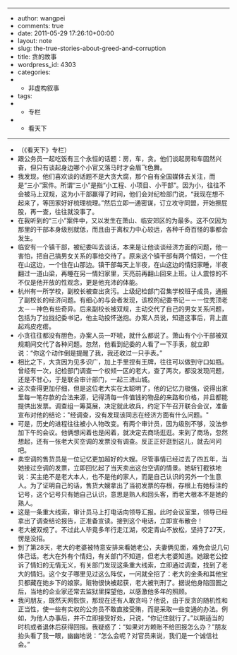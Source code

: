 - ---
- author: wangpei
- comments: true
- date: 2011-05-29 17:26:10+00:00
- layout: note
- slug: the-true-stories-about-greed-and-corruption
- title: 贪的故事
- wordpress_id: 4303
- categories:
- - 非虚构叙事
- tags:
- - 专栏
- - 看天下
- ---
- （《看天下》专栏）
- 跟公务员一起吃饭有三个永恒的话题：房，车，贪。他们谈起房和车固然兴奋，但只有谈起身边哪个小官又落马时才会眉飞色舞。
- 我发现，他们喜欢谈的话题不是大贪大腐，那个自有全国媒体去关注，而是“三小”案件。所谓“三小”是指“小工程、小项目、小干部”。因为小，往往不会被马上双规，这为小干部赢得了时间，他们会对纪检部门说，“我现在想不起来了，等回家好好梳理梳理。”然后立即一通密谋，订立攻守同盟，开始擦屁股，再一查，往往就没事了。
- 在我听到的“三小”案件中，又以发生在萧山、临安郊区的为最多。这不仅因为那里的干部本身级别就低，而且由于离权力中心较远，各种千奇百怪的事都会发生。
- 临安有一个镇干部，被纪委叫去谈话，本来是让他谈谈经济方面的问题，他一害怕，把自己搞男女关系的事给交待了。原来这个镇干部有两个情妇，一个住在山这边，一个住在山那边。镇干部每天上半夜，在山这边的情妇家睡，半夜翻过一道山梁，再睡在另一情妇家里，天亮前再翻山回来上班。让人震惊的不不仅是他开放的性观念，更是他充沛的体能。
- 杭州有一所学校，副校长被查出贪污。上级纪检部门召集学校班子成员，通报了副校长的经济问题。有细心的与会者发现，该校的纪委书记－－一位秃顶老太－－神色有些奇异。后来副校长被双规，主动交代了自己的男女关系问题，包括为了拉拢纪委书记，他主动投怀送抱。办案人员说，知道这事后，背上直起鸡皮疙瘩。
- 小贪往往都没有胆色，办案人员一吓唬，就什么都说了。萧山有个小干部被双规期间交代了各种问题。忽然，他看到纪委的人看了一下手表，就立即说：“你这个动作倒是提醒了我，我还收过一只手表。”
- 相比之下，大贪因为见多识广，加上手里捏有王牌，往往可以做到守口如瓶。曾经有一次，纪检部门调查一个权倾一区的老大，查了两次，都没发现问题，还是不甘心，于是联合审计部门，一起三进山城。
- 这次查得更加仔细，但是这位老大实在太聪明了，他的记忆力极强，说得出家里每一笔存款的合法来源，记得清每一件值钱的物品的来路和价格，并且都能提供出发票。调查组一筹莫展，决定就此收兵，约定下午召开联合会议，准备宣布对他的结论："经调查，没有发现该同志在经济方面有什么问题。"
- 可是，历史的进程往往被小人物改变。有两个审计员，因为级别不够，没法参加下午的会议。他俩想闲着也是闲着，就决定去商场逛逛。来到了商场，忽然想起，还有一张老大买空调的发票没有调查。反正正好逛到这儿，就去问问吧。
- 卖空调的售货员是一位记忆更加超好的大嫂。尽管事情已经过去了四五年，当她接过空调的发票，立即回忆起了当天卖出这台空调的情景。她斩钉截铁地说：买主绝不是老大本人，也不是他的家人，而是自己认识的另外一个生意人。为了证明自己的话，售货大嫂拿出了当初发票的存根，存根上有她标注的记号，这个记号只有她自己认识，意思是熟人和回头客，而老大根本不是她的熟人。
- 这是一条重大线索，审计员马上打电话向领导汇报。此时会议室里，领导已经拿出了调查结论报告，正准备宣读。接到这个电话，立即宣布散会！
- 老大被双规了。不过此人毕竟多年行走江湖，咬定青山不放松，坚持了27天，愣是没招。
- 到了第28天，老大的老婆被特意安排来看她老公，夫妻俩见面，难免会说几句体己话。老大在外有个情妇，有关部门不知道，但老大老婆知道。她跟老公控诉了情妇的无情无义，有关部门发现这条重大线索，立即通过调查，找到了老大的情妇。这个女子哪里见过这么阵仗，一问就全招了：老大的金条和其他宝贝都藏在她乡下的娘家。赃物很快被起获，老大被判刑了。据说他身陷囹圄之后，当地的企业家还常去监狱里探望他，以感激他多年的照顾。
- 我问朋友，既然天网恢恢，那现在还有人敢贪吗？他说，由于反贪的随机性和正当性，使一些有实权的公务员不敢直接受贿，而是采取一些变通的办法。例如，为他人办事后，并不立即接受好处，只说，“你记住就行了。”以期适当的时机或者退休后获得回报。我疑惑了：“如果对方赖账不给回报怎么办？”朋友抬头看了我一眼，幽幽地说：“怎么会呢？对官员来说，我们是一个诚信社会。”
